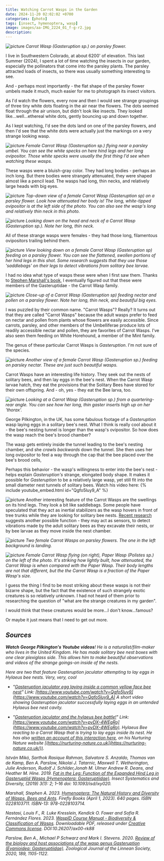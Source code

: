 ```yaml
---
title: Watching Carrot Wasps in the Garden
date: 2024-11-20 02:02:02 +0700
categories: [photo]
tags: [insect, hymenoptera, wasp]
image: images/aa-IMG_2224_01_f-g-r2.jpg
description: 
---
```


![picture](images/aa-IMG_2224_01_f-g-r4.jpg)
*Carrot Wasp (Gasteruption sp.) on parsley flower.*

I live in Southwestern Colorado, at about 6200' of elevation. This last Summer (2024), I spent a lot of time watching the insects in our garden, especially the pollinators that come into the parsley plants. The parsley attracted loads of insects, so there was usually something interesting to see.

And - perhaps most importantly - the flat shape of the parsley flower umbels made it much, much easier for me to photograph its insect visitors.

As I'd watch the flowers, every now and then I would see strange groupings of three tiny white dots floating in the air near the flowers. The dots seemed float through the air unison, but didn't look like insects. They looked like...well...ethereal white dots, gently bouncing up and down together.

As I kept watching, I'd see the dots land on one of the parsley flowers, and then I'd see that the white dots were actually just the markings on a very strange looking wasp.

![picture](images/aa-IMG_2261_01-g-r4.jpg)
*Female Carrot Wasp (Gasteruption sp.) flying near a parsley umbel. You can see the white specks on here hind legs and her long ovipositor. Those white specks were usually the first thing I'd see when watching these wasps.*

These wasps were a bluish-gray color. They had long bodies - perhaps an inch long. But there bodies were strangely attenuated, they were shaped almost like a pencil lead. The wasps had long, thin necks, and relatively large heads with big eyes.

![picture](images/aa-IMG_2250_f-g-r2.jpg)
*Top-down view of a female Carrot Wasp (_Gasteruption sp_) on a parsley flower. Look how attenuated her body is! The long, white-tipped ovipositor is at the left side of the photo. You can also see the wasp's long and relatively thin neck in this photo.*

![picture](images/aa-IMG_2381_f-g-r2.jpg)
*Looking down on the head and neck of a Carrot Wasp (_Gasteruption sp._). Note her long, thin neck.*

All of these strange wasps were females - they had those long, filamentous ovipositors trailing behind them.

![picture](images/aa-IMG_2255_f-g-r2.jpg)
*View looking down on a female Carrot Wasp (_Gasteruption sp_) feeding on a parsley flower. You can see the flattened, swollen portions of her hind legs in this shot. Some research suggests that they use those 'saddlebags' on their legs to detect vibrations from solitary bee larvae.*

I had no idea what type of wasps these were when I first saw them. Thanks to [Stephen Marshall's book](https://www.amazon.com/gp/product/0228103711), I eventually figured out that these were members of the Gasteruptidae - the Carrot Wasp family.

![picture](images/aa-IMG_2298_f-g-r4.jpg)
*Close-up of a Carrot Wasp (_Gasteruption sp_) feeding nectar and pollen on a parsley flower. Note her long, thin neck, and beautiful big eyes.*

I was puzzled by their common name. "Carrot Wasps"? Really? It turns out that they are called "Carrot Wasps" because the adult wasps prefer to feed on nectar and pollen from plants whose flowers are easily accessible. Since carrots, parsley, and other members of the Umbelliferae produce lots of readily accessible nectar and pollen, they are favorites of Carrot Wasps. I’ve also seen them feeding on White Horehound, a member of the Mint family.  

The genus of these particular Carrot Wasps is _Gasteruption_. I'm not sure of the species.

![picture](images/aa-IMG_2316_01_f-g-r2-1.jpg)
*Another view of a female Carrot Wasp (Gasteruption sp.) feeding on parsley nectar. These are just such beautiful wasps.*

Carrot Wasps have an interesting life history. They seek out the nests of solitary bees, and then lay eggs in the bee's nest. When the Carrot Wasp larvae hatch, they eat the provisions that the Solitary Bees have stored for their own offspring. And - oh, yes - they eat the Bee larva, too.

![picture](images/aa-IMG_2383_f-g-r4.jpg)
*Looking at a Carrot Wasp (Gasteruption sp.) from a quartering-rear angle. You can see how her long, thin gaster inserts high up on her 'thorax'.*

George Pilkington, in the UK, has some fabulous footage of a _Gasteruption_ wasp laying eggs in a solitary bee's nest. What I think is really cool about it - the bee's nesting tunnel is longer than the wasp's ovipositor. So how does the wasp reach the bee's brood chamber?

The wasp gets entirely inside the tunnel leading to the bee's nesting chamber, and she _crawls backwards_ down the tunnel. She then uses her long ovipositor to feel a way through the cap that the bee placed over the bee's brood cells,

Perhaps this behavior - the wasp's willingness to enter into the bee's nest - helps explain _Gasteruption's_ strange, elongated body shape. It makes it possible for _Gasteruption_ to be a relatively large wasp, yet still fit into the small diameter nest tunnels of solitary bees.
Watch his video here: {% include youtube_embed.html id="Qgfo5luy9_A" %} 

![picture](images/aa-IMG_2285_01_f-g-r2.jpg)
Another interesting feature of the Carrot Wasps are the swellings on its hind legs. They look a bit like saddlebags. Some people have speculated that they act as inertial stabilizers as the wasp hovers in front of tree trunks while they are looking for solitary bee nests. [Recent research](https://academic.oup.com/isd/article/3/1/2/5272370?login=false) suggests another possible function - they may act as sensors, to detect vibrations made by the adult solitary bees as they excavate their nests, or by bee larvae as they move inside the nest chamber.

![picture](images/aa-IMG_1882_01_f-r4.jpg)
*Two female Carrot Wasps on parsley flowers. The one in the left background is landing.*

![picture](images/aa-IMG_1893_01_f-r5.jpg)
*Female Carrot Wasp flying (on right), Paper Wasp (_Polistes sp._) on the left of the photo. It's striking how lightly built, how attenuated, the Carrot Wasp is when compared with the Paper Wasp. Their body lengths are not that different, but the the Carrot Wasp is a fraction of the Paper Wasp's size.*

I guess the thing I find to be most striking about these wasps is not their bizarre shape, but the fact that the existence of such strangely exotic creatures is so relatively unknown. I had not heard of them prior to researching the question of "what are the strange creatures in my garden".

I would think that these creatures would be more...I don't know...famous?

Or maybe it just means that I need to get out more.

## _Sources_

_**Watch** **George Pilkington's Youtube videos**! He is a naturalist/film-maker who lives in the United Kingdom. He has made solitary bee nest boxes with one clear plexiglass side. This allows him to make beautiful observations and videos of the strange goings-on inside of the nests._

_Here are two that feature Gasteruption jaculator attempting to lay eggs in Hylaeus bee nests. Very, very, cool_

- _"[Gasteruption jaculator egg laying inside a common yellow face bee nest](https://www.youtube.com/watch?v=Qgfo5luy9_A)" Link: [https://www.youtube.com/watch?v=Qgfo5luy9](https://www.youtube.com/watch?v=Qgfo5luy9_A) A short video showing Gasteruption jaculator successfully laying eggs in an untended Hylaeus bee nest cavity._

- _"[Gasteruption jaculator and the hylaeus bee battle!](https://www.youtube.com/watch?v=pvDX-4WEgRo&t=59s&pp=ygUMZ2FzdGVydXB0aW9u)" Link: [https://www.youtube.com/watch?v=pvDX-4WEgRo](https://www.youtube.com/watch?v=pvDX-4WEgRo). Hylaeus Bee reacting to a Carrot Wasp that is trying to lay eggs inside its nest. He has also [written an account of this interaction here](https://nurturing-nature.co.uk/wildlife-garden-videos/gasteruption-jaculator-and-the-hylaeus-bee-battle/), on his Nurturing Nature website [(https://nurturing-nature.co.uk](https://nurturing-nature.co.uk/))._

_István Mikó, Sarthok Rasique Rahman, Salvatore S. Anzaldo, Thomas van de Kamp, Ben A. Parslow, Nikolai J. Tatarnic, Maxwell T. Wetherington, Julie Anderson, Rudolf J. Schilder,Jonah M. Ulmer Andrew R. Deans, and Heather M. Hine. 2019. [Fat in the Leg: Function of the Expanded Hind Leg in  
Gasteruptiid Wasps (Hymenoptera: Gasteruptiidae)](https://academic.oup.com/isd/article/3/1/2/5272370). Insect Systematics and Diversity, (2019) 3(1): 2; 1–16 doi: 10.1093/isd/ixy020._

_Marshall, Stephen A. 2023. [Hymenoptera: The Natural History and Diversity of Wasps, Bees and Ants](https://www.amazon.com/gp/product/0228103711). Firefly Books (April 1, 2023). 640 pages. ISBN 0228103711. ISBN-13: 978-0228103714._

_Nastasi, Louis F., R. Luke Kresslein, Kendick O. Fower and Sofia R. Fernández Flores. 2023. [WaspID Course Manual - Biodiversity & Classification of Wasps](https://scholarsphere.psu.edu/resources/a0edbed3-a28f-4212-a8bc-7742851ecbd4). Downloadable PDF, released under [Creative Commons license](https://creativecommons.org/licenses/by-nc-sa/4.0/). DOI:10.26207/ax00-rk88_

_Parslow, Ben A., Michael P Schwarz and Mark I. Stevens. 2020. [Review of the biology and host associations of the wasp genus Gasteruption (Evanioidea: Gasteruptiidae)](https://academic.oup.com/zoolinnean/article/189/4/1105/5802323). Zoological Journal of the Linnean Society, 2020, 189, 1105-1122._
